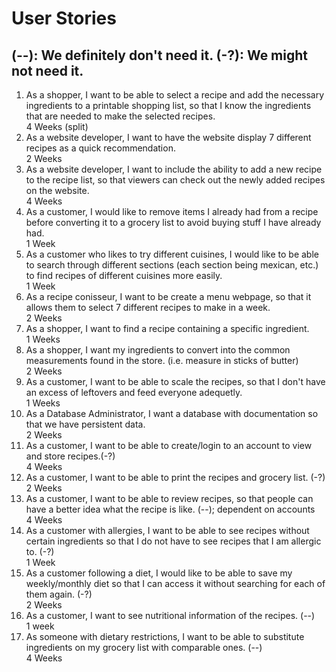 <h1>User Stories</h1>
<h2>(--): We definitely don't need it. (-?): We might not need it. </h2>
<ol>
<li>As a shopper, I want to be able to select a recipe and add the necessary ingredients to a printable shopping list, so that I know the ingredients that are needed to make the selected recipes. </br>
4 Weeks (split)
</li>

<li>As a website developer, I want to have the website display 7 different recipes as a quick recommendation.</br>
2 Weeks
</li>

<li>As a website developer, I want to include the ability to add a new recipe to the recipe list, so that viewers can check out the newly added recipes on the website.</br>
4 Weeks
</li>

<li>As a customer, I would like to remove items I already had from a recipe before converting it to a grocery list to avoid buying stuff I have already had.</br>
1 Week
</li>

<li>As a customer who likes to try different cuisines, I would like to be able to search through different sections (each section being mexican, etc.) to find recipes of different cuisines more easily.</br>
1 Week
</li>

<li>As a recipe conisseur, I want to be create a menu webpage, so that it allows them to select 7 different recipes to make in a week.</br>
2 Weeks
</li>

<li>As a shopper, I want to find a recipe containing a specific ingredient.</br>
1 Weeks
</li>

<li>As a shopper, I want my ingredients to convert into the common measurements found in the store. (i.e. measure in sticks of butter)</br>
2 Weeks
</li>

<li>As a customer, I want to be able to scale the recipes, so that I don't have an excess of leftovers and feed everyone adequetly. </br>
1 Weeks
</li>

<li>As a Database Administrator, I want a database with documentation so that we have persistent data. </br>
2 Weeks
</li>

<li>As a customer, I want to be able to create/login to an account to view and store recipes.(-?)</br>
4 Weeks
</li>

<li>As a customer, I want to be able to print the recipes and grocery list. (-?)</br>
2 Weeks
</li>

<li>As a customer, I want to be able to review recipes, so that people can have a better idea what the recipe is like. (--); dependent on accounts</br>
4 Weeks
</li>

<li>As a customer with allergies, I want to be able to see recipes without certain ingredients so that I do not have to see recipes that I am allergic to. (-?)</br>
1 Week
</li>

<li>As a customer following a diet, I would like to be able to save my weekly/monthly diet so that I can access it without searching for each of them again. (-?)</br>
2 Weeks
</li>

<li>As a customer, I want to see nutritional information of the recipes. (--) </br>
1 week
</li>

<li>As someone with dietary restrictions, I want to be able to substitute ingredients on my grocery list with comparable ones. (--)</br>
4 Weeks
</li>
</ol>
